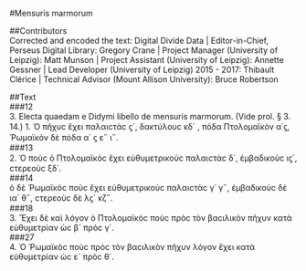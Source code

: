 #Mensuris marmorum  

##Contributors  
Corrected and encoded the text: Digital Divide Data | Editor-in-Chief, Perseus Digital Library: Gregory Crane | Project Manager (University of Leipzig): Matt Munson | Project Assistant (University of Leipzig): Annette Gessner | Lead Developer (University of Leipzig) 2015 - 2017: Thibault Clérice | Technical Advisor (Mount Allison University): Bruce Robertson  

##Text  
###12  
3. Electa quaedam e Didymi libello de mensuris marmorum. (Vide prol. § 3. 14.) 1. Ὁ πῆχυϲ ἔχει παλαιϲτὰϲ ϛ´, δακτύλουϲ κδ´ , πόδα Πτολομαϊκὸν α΄ϛ, Ῥωμαϊκὸν δὲ πόδα α΄ ϛ ε˝ ι˝.  
###13  
2. Ὁ ποὺϲ ὁ Πτολομαϊκὸϲ ἔχει εὐθυμετρικοὺϲ παλαιϲτὰϲ δ΄, ἐμβαδικοὺϲ ιϛ΄, ϲτερεοὺϲ ξδ΄.  
###14  
ὁ δὲ Ῥωμαϊκὸϲ ποὺϲ ἔχει εὐθυμετρικοὺϲ παλαιϲτὰϲ γ΄ γ˝, ἐμβαδικοὺϲ δὲ ια΄ θ˝, ϲτερεοὺϲ δὲ λϛ´ κζ˝.  
###18  
3. Ἔχει δὲ καὶ λόγον ὁ Πτολομαϊκὸϲ ποὺϲ πρὸϲ τὸν βαϲιλικὸν πῆχυν κατὰ εὐθυμετρίαν ὡϲ β´ πρὸϲ γ´.  
###27  
4. Ὁ Ῥωμαϊκὸϲ ποὺϲ πρὸϲ τὸν βαϲιλικὸν πῆχυν λόγον ἔχει κατὰ εὐθυμετρίαν ὡϲ ε´ πρὸϲ θ´.  
